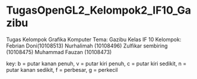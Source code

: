 TugasOpenGL2_Kelompok2_IF10_Gazibu
==================================

Tugas Kelompok Grafika Komputer
Tema: Gazibu
Kelas IF 10
Kelompok:
Febrian Doni(10108513)
Nurhalimah (10108496)
Zulfikar sembiring (10108475)
Muhammad Fauzan (10108473)

key:
b = putar kanan penuh, v = putar kiri penuh, c = putar kiri sedikit, n = putar kanan sedikit, f = perbesar, g = perkecil